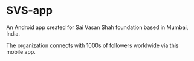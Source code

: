 # SVS-app

An Android app created for Sai Vasan Shah foundation based in Mumbai, India.

The organization connects with 1000s of followers worldwide via this mobile app.
